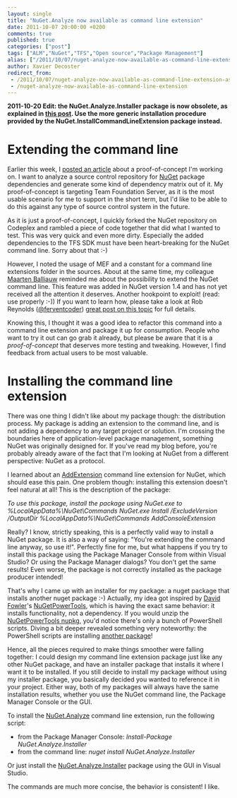 ```yaml
---
layout: single
title: "NuGet.Analyze now available as command line extension"
date: 2011-10-07 20:00:00 +0200
comments: true
published: true
categories: ["post"]
tags: ["ALM","NuGet","TFS","Open source","Package Management"]
alias: ["/2011/10/07/nuget-analyze-now-available-as-command-line-extension-aspx/"]
author: Xavier Decoster
redirect_from:
 - /2011/10/07/nuget-analyze-now-available-as-command-line-extension-aspx/.html
 - /nuget-analyze-now-available-as-command-line-extension
---
```

<p><strong>2011-10-20 Edit: the NuGet.Analyze.Installer package is now obsolete, as explained in <a href="/post/2011/10/20/Install-NuGet-command-line-extensions-using-the-Package-Manager-Console.html" target="_blank">this post</a>. Use the more generic installation procedure provided by the NuGet.InstallCommandLineExtension package instead.</strong></p>

<h1>Extending the command line</h1>

<p>Earlier this week, I <a href="/post/2011/10/06/Generate-package-dependency-matrix-directly-from-TFS-source-control.html" target="_blank">posted an article</a> about a proof-of-concept I'm working on. I want to analyze a source control repository for <a href="http://www.nuget.org" target="_blank">NuGet</a> package dependencies and generate some kind of dependency matrix out of it. My proof-of-concept is targeting Team Foundation Server, as it is the most usable scenario for me to support in the short term, but I'd like to be able to do this against any type of source control system in the future.</p>

<p>As it is just a proof-of-concept, I quickly forked the NuGet repository on Codeplex and rambled a piece of code together that did what I wanted to test. This was very quick and even more dirty. Especially the added dependencies to the TFS SDK must have been heart-breaking for the NuGet command line. Sorry about that :-)</p>

<p>However, I noted the usage of MEF and a constant for a command line extensions folder in the sources. About at the same time, my colleague <a href="http://blog.maartenballiauw.be" target="_blank">Maarten Balliauw</a> reminded me about the possibility to extend the NuGet command line. This feature was added in NuGet version 1.4 and has not yet received all the attention it deserves. Another hookpoint to exploit! (read: use properly :-)) If you want to learn how, please take a look at Rob Reynolds (<a href="http://twitter.com/#!/ferventcoder" target="_blank">@ferventcoder</a>) <a href="http://geekswithblogs.net/robz/archive/2011/07/15/extend-nuget-command-line.aspx" target="_blank">great post on this topic</a> for full details.</p>

<p>Knowing this, I thought it was a good idea to refactor this command into a command line extension and package it up for consumption. People who want to try it out can go grab it already, but please be aware that it is a <em>proof-of-concept</em> that deserves more testing and tweaking. However, I find feedback from actual users to be most valuable.</p>

<h1>Installing the command line extension</h1>

<p>There was one thing I didn't like about my package though: the distribution process. My package is adding an extension to the command line, and is not adding a dependency to any target project or solution. I'm crossing the boundaries here of application-level package management, something NuGet was originally designed for. If you've read my blog before, you're probably already aware of the fact that I'm looking at NuGet from a different perspective: NuGet as a protocol.</p>

<p>I learned about an <a href="http://nuget.org/List/Packages/AddConsoleExtension" target="_blank">AddExtension</a> command line extension for NuGet, which should ease this pain. One problem though: installing this extension doesn't feel natural at all! This is the description of the package:</p>

<p><em>To use this package, install the package using NuGet.exe to %LocalAppData%\NuGet\Commands NuGet.exe Install /ExcludeVersion /OutputDir %LocalAppData%\NuGet\Commands AddConsoleExtension</em></p>

<p>Really? I know, strictly speaking, this is a perfectly valid way to install a NuGet package. It is also a way of saying: "You're extending the command line anyway, so use it!". Perfectly fine for me, but what happens if you try to install this package using the Package Manager Console from within Visual Studio? Or using the Package Manager dialogs? You don't get the same results! Even worse, the package is not correctly installed as the package producer intended!</p>

<p>That's why I came up with an installer for my package: a nuget package that installs another nuget package :-) Actually, my idea got inspired by <a href="http://twitter.com/#!/davidfowl" target="_blank">David Fowler</a>'s <a href="http://nuget.org/List/Packages/NuGetPowerTools" target="_blank">NuGetPowerTools</a>, which is having the exact same behavior: it installs functionality, not a dependency. If you would unzip the <a href="http://packages.nuget.org/v1/Package/Download/NuGetPowerTools/0.29" target="_blank">NuGetPowerTools nupkg</a>, you'd notice there's only a bunch of PowerShell scripts. Diving a bit deeper revealed something very noteworthy: the PowerShell scripts are installing <a href="http://nuget.org/List/Packages/NuGet.Build" target="_blank">another package</a>!</p>

<p>Hence, all the pieces required to make things smoother were falling together: I could design my command line extension package just like any other NuGet package, and have an installer package that installs it where I want it to be installed. If you still decide to install my package without using my installer package, you basically decided you wanted to reference it in your project. Either way, both of my packages will always have the same installation results, whether you use the NuGet command line, the Package Manager Console or the GUI.</p>

<p>To install the <a href="http://nuget.org/List/Packages/NuGet.Analyze" target="_blank">NuGet.Analyze</a> command line extension, run the following script:</p>

<ul>
<li>from the Package Manager Console: <em>Install-Package NuGet.Analyze.Installer</em></li>
<li>from the command line: <em>nuget install NuGet.Analyze.Installer</em></li>
</ul>

<p>Or just install the <a href="http://nuget.org/List/Packages/NuGet.Analyze.Installer" target="_blank">NuGet.Analyze.Installer</a> package using the GUI in Visual Studio.</p>

<p>The commands are much more concise, the behavior is consistent! I like.</p>

